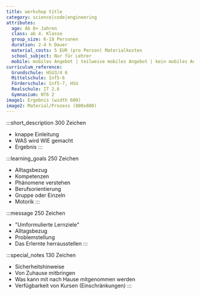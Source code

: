 ```yaml
---
title: workshop title
category: science|code|engineering
attributes:
  age: Ab 8+ Jahren
  class: ab 4. Klasse
  group_size: 6-10 Personen
  duration: 2-4 h Dauer
  material_costs: 5 EUR (pro Person) Materialkosten
  school_subject: Nur für Lehrer
  mobile: mobiles Angebot | teilweise mobiles Angebot | kein mobiles Angebot
curriculum_reference:
  Grundschule: HSU3/4 6
  Mittelschule: Inf5-6  
  Förderschule: Inf5-7, HSU  
  Realschule: IT 2.6  
  Gymnasium: NT6 2
image1: Ergebnis (width 600)
image2: Material/Prozess (800x800)
---
```

:::short_description
300 Zeichen
- knappe Einleitung
- WAS wird WIE gemacht
- Ergebnis
:::

:::learning_goals
250 Zeichen
- Alltagsbezug
- Kompetenzen
- Phänomene verstehen
- Berufsorientierung
- Gruppe oder Einzeln
- Motorik
:::

:::message
250 Zeichen
- "Umformulierte Lernziele"
- Alltagsbezug
- Problemstellung
- Das Erlernte herrausstellen
:::

:::special_notes
130 Zeichen
- Sicherheitshinweise
- Von Zuhause mitbringen
- Was kann mit nach Hause mitgenommen werden
- Verfügbarkeit von Kursen (Einschränkungen)
:::
